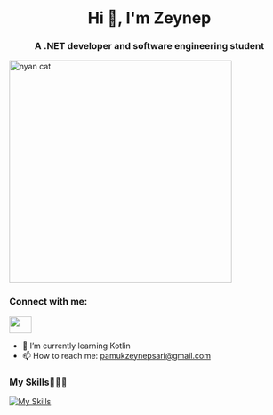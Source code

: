 
<h1 align="center">Hi 👋, I'm Zeynep </h1>
<h3 align="center">A .NET developer and software engineering student</h3>
<img align="center" alt="nyan cat" width="400" srchttps://i0.wp.com/www.printmag.com/wp-content/uploads/2021/02/4cbe8d_f1ed2800a49649848102c68fc5a66e53mv2.gif?resize=476%2C280&ssl=1">





<h3 align="left">Connect with me:</h3>
<p align="left">
<a href="https://www.linkedin.com/in/pamuk-zeynep-sar%C4%B1-00b78324a/" target="blank"><img align="center" src="https://raw.githubusercontent.com/rahuldkjain/github-profile-readme-generator/master/src/images/icons/Social/linked-in-alt.svg" height="30" width="40" /></a>




- 🌱 I’m currently learning Kotlin
- 📫 How to reach me: pamukzeynepsari@gmail.com

### My Skills🌵🌵🌵

[![My Skills](https://skills.thijs.gg/icons?i=js,html,css,c,cs,cpp,mysql,kotlin)](https://skills.thijs.gg)

